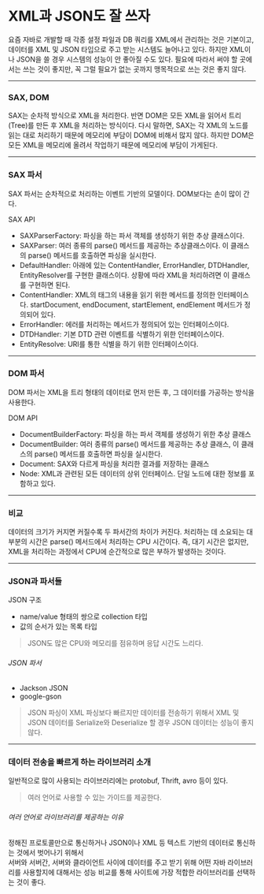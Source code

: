 # XML과 JSON도 잘 쓰자
요즘 자바로 개발할 때 각종 설정 파일과 DB 쿼리를 XML에서 관리하는 것은 기본이고, 데이터를 XML 및 JSON 타입으로 주고 받는 시스템도 늘어나고 있다. 
하지만 XML이나 JSON을 쓸 경우 시스템의 성능이 안 좋아질 수도 있다. 필요에 따라서 써야 할 곳에서는 쓰는 것이 좋지만, 꼭 그럴 필요가 없는 곳까지 맹목적으로 
쓰는 것은 좋지 않다.
<hr/>

### SAX, DOM
SAX는 순차적 방식으로 XML을 처리한다. 반면 DOM은 모든 XML을 읽어서 트리(Tree)를 만든 후 XML을 처리하는 방식이다. 다시 말하면, SAX는 각 XML의 노드를 
읽는 대로 처리하기 때문에 메모리에 부담이 DOM에 비해서 많지 않다. 하지만 DOM은 모든 XML을 메모리에 올려서 작업하기 때문에 메모리에 부담이 가게된다.
<hr/>

### SAX 파서
SAX 파서는 순차적으로 처리하는 이벤트 기반의 모델이다. DOM보다는 손이 많이 간다. 

SAX API
* SAXParserFactory: 파싱을 하는 파서 객체를 생성하기 위한 추상 클래스이다.
* SAXParser: 여러 종류의 parse() 메서드를 제공하는 추상클래스이다. 이 클래스의 parse() 메서드를 호출하면 파싱을 실시한다.
* DefaultHandler: 아래에 있는 ContentHandler, ErrorHandler, DTDHandler, EntityResolver를 구현한 클래스이다. 상황에 따라 XML을 처리하려면 이 클래스를 
구현하면 된다.
* ContentHandler: XML의 태그의 내용을 읽기 위한 메서드를 정의한 인터페이스다. startDocument, endDocument, startElement, endElement 메서드가 정의되어 있다.
* ErrorHandler: 에러를 처리하는 메서드가 정의되어 있는 인터페이스이다.
* DTDHandler: 기본 DTD 관련 이벤트를 식별하기 위한 인터페이스이다.
* EntityResolve: URI를 통한 식별을 하기 위한 인터페이스이다.
<hr/>

### DOM 파서
DOM 파서는 XML을 트리 형태의 데이터로 먼저 만든 후, 그 데이터를 가공하는 방식을 사용한다.

DOM API
* DocumentBuilderFactory: 파싱을 하는 파서 객체를 생성하기 위한 추상 클래스
* DocumentBuilder: 여러 종류의 parse() 메서드를 제공하는 추상 클래스, 이 클래스의 parse() 메서드를 호출하면 파싱을 실시한다.
* Document: SAX와 다르게 파싱을 처리한 결과를 저장하는 클래스
* Node: XML과 관련된 모든 데이터의 상위 인터페이스. 단일 노드에 대한 정보를 포함하고 있다.
<hr/>

### 비교
데이터의 크기가 커지면 커질수록 두 파서간의 차이가 커진다. 처리하는 데 소요되는 대부분의 시간은 parse() 메서드에서 처리하는 CPU 시간이다. 즉, 대기 시간은 
없지만, XML을 처리하는 과정에서 CPU에 순간적으로 많은 부하가 발생하는 것이다.
<hr/>

### JSON과 파서들
JSON 구조
* name/value 형태의 쌍으로 collection 타입
* 값의 순서가 있는 목록 타입<br/>
> JSON도 많은 CPU와 메모리를 점유하며 응답 시간도 느리다.

###### JSON 파서
* Jackson JSON
* google-gson

> JSON 파싱이 XML 파싱보다 빠르지만 데이터를 전송하기 위해서 XML 및 JSON 데이터를 Serialize와 Deserialize 할 경우 JSON 데이터는 성능이 좋지 않다.
<hr/>

### 데이터 전송을 빠르게 하는 라이브러리 소개
일반적으로 많이 사용되는 라이브러리에는 protobuf, Thrift, avro 등이 있다.<br/>
> 여러 언어로 사용할 수 있는 가이드를 제공한다.

###### 여러 언어로 라이브러리를 제공하는 이유
정해진 프로토콜만으로 통신하거나 JSON이나 XML 등 텍스트 기반의 데이터로 통신하는 것에서 벗어나기 위해서<br/>
서버와 서버간, 서버와 클라이언트 사이에 데이터를 주고 받기 위해 어떤 자바 라이브러리를 사용할지에 대해서는 성능 비교를 통해 사이트에 가장 적합한 라이브러리를 선택하는 것이 좋다.

